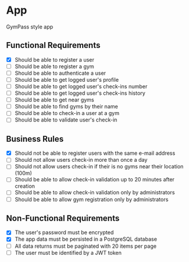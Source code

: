 # App

GymPass style app

## Functional Requirements
- [X] Should be able to register a user
- [ ] Should be able to register a gym
- [ ] Should be able to authenticate a user
- [ ] Should be able to get logged user's profile
- [ ] Should be able to get logged user's check-ins number
- [ ] Should be able to get logged user's check-ins history
- [ ] Should be able to get near gyms
- [ ] Should be able to find gyms by their name
- [ ] Should be able to check-in a user at a gym
- [ ] Should be able to validate user's check-in

## Business Rules
- [X] Should not be able to register users with the same e-mail address
- [ ] Should not allow users check-in more than once a day
- [ ] Should not allow users check-in if their is no gyms near their location (100m)
- [ ] Should be able to allow check-in validation up to 20 minutes after creation
- [ ] Should be able to allow check-in validation only by administrators
- [ ] Should be able to allow gym registration only by administrators

## Non-Functional Requirements
- [X] The user's password must be encrypted
- [X] The app data must be persisted in a PostgreSQL database
- [ ] All data returns must be paginated with 20 items per page
- [ ] The user must be identified by a JWT token